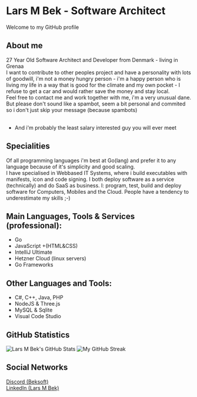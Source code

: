 # Lars M Bek - Software Architect

<p>Welcome to my GitHub profile</p>

## About me
27 Year Old Software Architect and Developer from Denmark - living in Grenaa <br>
I want to contribute to other peoples project and have a personality with lots of goodwill, i'm not a money hungry person - i'm a happy person who is living my life in a way that is good for the climate and my own pocket - I refuse to get a car and would rather save the money and stay local. <br>
Feel free to contact me and work together with me, i'm a very unusual dane. But please don't sound like a spambot, seem a bit personal and commited so i don't just skip your message (because spambots) <br><br>
- And i'm probably the least salary interested guy you will ever meet

## Specialities
Of all programming languages i'm best at Go(lang) and prefer it to any language because of it's simplicity and good scaling. <br>
I have specialised in Webbased IT Systems, where i build executables with manifests, icon and code signing. I both deploy software as a service (technically) and do SaaS as business. I: program, test, build and deploy software for Computers, Mobiles and the Cloud. People have a tendency to underestimate my skills ;-)


## Main Languages, Tools & Services (professional):

* Go
* JavaScript +(HTML&CSS)
* IntelliJ Ultimate
* Hetzner Cloud (linux servers)
* Go Frameworks

## Other Languages and Tools:
* C#, C++, Java, PHP
* NodeJS & Three.js
* MySQL & Sqlite
* Visual Code Studio


## **GitHub Statistics**
![Lars M Bek's GitHub Stats](https://github-readme-stats.vercel.app/api?username=nineninefive&count_private=true&show_icons=true&theme=dracula&hide=issues,contribs&line_height=37&cache_seconds=14400)
</span>
<span align="right">
![My GitHub Streak](http://github-readme-streak-stats.herokuapp.com?user=nineninefive&theme=dracula&stroke=00E6FE)
</span>

## Social Networks
<a href="https://discord.gg/6HJk5bsnY8">Discord (Beksoft)</a>
<br>
<a href="https://www.linkedin.com/in/lmbek/" color="white">LinkedIn (Lars M Bek)</a>
